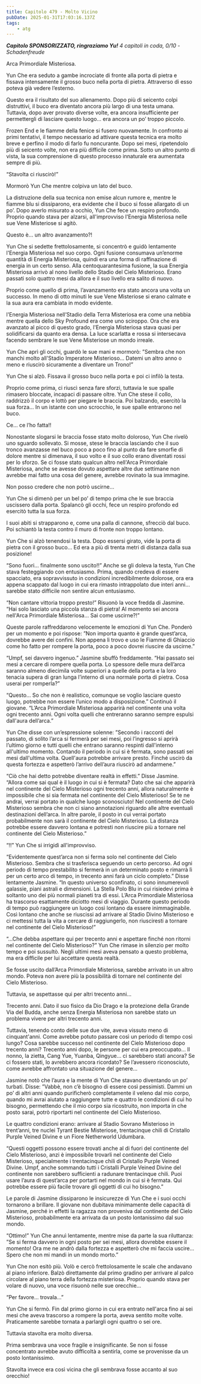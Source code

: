 ```yaml
---
title: Capitolo 479 - Molto Vicino
pubDate: 2025-01-31T17:03:16.137Z
tags:
    - atg
---
```



<em><strong>Capitolo SPONSORIZZATO, ringraziamo Yu!</strong>
4 capitoli in coda, 0/10
-Schadenfreude</em>


Arca Primordiale Misteriosa.


Yun Che era seduto a gambe incrociate di fronte alla porta di pietra e fissava intensamente il grosso buco nella porta di pietra. Attraverso di esso poteva già vedere l’esterno.


Questo era il risultato del suo allenamento. Dopo più di seicento colpi distruttivi, il buco era diventato ancora più largo di una testa umana. Tuttavia, dopo aver provato diverse volte, era ancora insufficiente per permettergli di lasciare questo luogo… era ancora un po’ troppo piccolo.


Frozen End e le fiamme della fenice si fusero nuovamente. In confronto ai primi tentativi, il tempo necessario ad attivare questa tecnica era molto breve e perfino il modo di farlo fu noncurante. Dopo sei mesi, ripetendolo più di seicento volte, non era più difficile come prima. Sotto un altro punto di vista, la sua comprensione di questo processo innaturale era aumentata sempre di più.


“Stavolta ci riuscirò!”


Mormorò Yun Che mentre colpiva un lato del buco.


La distruzione della sua tecnica non emise alcun rumore e, mentre le fiamme blu si dissiparono, era evidente che il buco si fosse allargato di un po’. Dopo averlo misurato a occhio, Yun Che fece un respiro profondo.
Proprio quando stava per alzarsi, all'improvviso l'Energia Misteriosa nelle sue Vene Misteriose si agitò.


Questo è… un altro avanzamento?!


Yun Che si sedette frettolosamente, si concentrò e guidò lentamente l'Energia Misteriosa nel suo corpo. Ogni fusione consumava un’enorme quantità di Energia Misteriosa, quindi era una forma di raffinazione di energia in un certo senso. Alla centoquarantesima fusione, la sua Energia Misteriosa arrivò al nono livello dello Stadio del Cielo Misterioso. Erano passati solo quattro mesi da allora e il suo livello era salito di nuovo.


Proprio come quello di prima, l’avanzamento era stato ancora una volta un successo. In meno di otto minuti le sue Vene Misteriose si erano calmate e la sua aura era cambiata in modo evidente.


l'Energia Misteriosa nell’Stadio della Terra Misteriosa era come una nebbia mentre quella dello Sky Profound era come uno sciroppo. Ora che era avanzato al picco di questo grado, l'Energia Misteriosa stava quasi per solidificarsi da quanto era densa. La luce scarlatta e rossa si intersecava facendo sembrare le sue Vene Misteriose un mondo irreale.


Yun Che aprì gli occhi, guardò le sue mani e mormorò: ”Sembra che non manchi molto all'Stadio Imperatore Misterioso… Datemi un altro anno o meno e riuscirò sicuramente a diventare un Trono!”


Yun Che si alzò. Fissava il grosso buco nella porta e poi ci infilò la testa.


Proprio come prima, ci riuscì senza fare sforzi, tuttavia le sue spalle rimasero bloccate, incapaci di passare oltre. Yun Che stese il collo, raddrizzò il corpo e lottò per piegare le braccia. Poi balzando, esercitò la sua forza… In un istante con uno scrocchio, le sue spalle entrarono nel buco.


Ce… ce l’ho fatta!!


Nonostante slogarsi le braccia fosse stato molto doloroso, Yun Che rivelò uno sguardo sollevato. Si mosse, stese le braccia lasciando che il suo tronco avanzasse nel buco poco a poco fino al punto da fare smorfie di dolore mentre si dimenava, il suo volto e il suo collo erano diventati rossi per lo sforzo. Se ci fosse stato qualcun altro nell'Arca Primordiale Misteriosa, anche se avesse dovuto aspettare altre due settimane non avrebbe mai fatto una cosa del genere, avrebbe rovinato la sua immagine.


Non posso credere che non potrò uscirne…


Yun Che si dimenò per un bel po’ di tempo prima che le sue braccia uscissero dalla porta. Spalancò gli occhi, fece un respiro profondo ed esercitò tutta la sua forza.


I suoi abiti si strapparono e, come una palla di cannone, sfrecciò dal buco. Poi schiantò la testa contro il muro di fronte non troppo lontano.


Yun Che si alzò tenendosi la testa. Dopo essersi girato, vide la porta di pietra con il grosso buco… Ed era a più di trenta metri di distanza dalla sua posizione!


“Sono fuori… finalmente sono uscito!!” Anche se gli doleva la testa, Yun Che stava festeggiando con entusiasmo. Prima, quando credeva di essere spacciato, era sopravvissuto in condizioni incredibilmente dolorose, ora era appena scappato dal luogo in cui era rimasto intrappolato due interi anni… sarebbe stato difficile non sentire alcun entusiasmo.


“Non cantare vittoria troppo presto!” Risuonò la voce fredda di Jasmine. “Hai solo lasciato una piccola stanza di pietra! Al momento sei ancora nell'Arca Primordiale Misteriosa… Sai come uscirne?!”


Queste parole raffreddarono velocemente le emozioni di Yun Che. Ponderò per un momento e poi rispose: ”Non importa quanto è grande quest’arca, dovrebbe avere dei confini. Non appena li trovo e uso le Fiamme di Ghiaccio come ho fatto per rompere la porta, poco a poco dovrei riuscire da uscirne.”


“Umpf, sei davvero ingenuo.” Jasmine sbuffò freddamente. “Hai passato sei mesi a cercare di rompere quella porta. Lo spessore delle mura dell’arca saranno almeno diecimila volte superiori a quelle della porta e la loro tenacia supera di gran lunga l’interno di una normale porta di pietra. Cosa userai per romperla?”


“Questo… So che non è realistico, comunque se voglio lasciare questo luogo, potrebbe non essere l’unico modo a disposizione.” Continuò il giovane. “L’Arca Primordiale Misteriosa apparirà nel continente una volta ogni trecento anni. Ogni volta quelli che entreranno saranno sempre espulsi dall'aura dell’arca.”


Yun Che disse con un’espressione solenne: ”Secondo i racconti del passato, di solito l’arca si fermerà per sei mesi, poi l’ingresso si aprirà l’ultimo giorno e tutti quelli che entrano saranno respinti dall'interno all'ultimo momento. Contando il periodo in cui si è fermata, sono passati sei mesi dall'ultima volta. Quell'aura potrebbe arrivare presto. Finché uscirò da questa fortezza e aspetterò l’arrivo dell’aura riuscirò ad andarmene.”


“Ciò che hai detto potrebbe diventare realtà in effetti.” Disse Jasmine. “Allora come sai qual è il luogo in cui si è fermata? Dato che sai che apparirà nel continente del Cielo Misterioso ogni trecento anni, allora naturalmente è impossibile che si sia fermata nel continente del Cielo Misterioso! Se te ne andrai, verrai portato in qualche luogo sconosciuto! Nel continente del Cielo Misterioso sembra che non ci siano annotazioni riguardo alle altre eventuali destinazioni dell’arca. In altre parole, il posto in cui verrai portato probabilmente non sarà il continente del Cielo Misterioso. La distanza potrebbe essere davvero lontana e potresti non riuscire più a tornare nel continente del Cielo Misterioso.”


“!!” Yun Che si irrigidì all'improvviso.


“Evidentemente quest’arca non si ferma solo nel continente del Cielo Misterioso. Sembra che si trasferisca seguendo un certo percorso. Ad ogni periodo di tempo prestabilito si fermerà in un determinato posto e rimarrà lì per un certo arco di tempo, in trecento anni farà un ciclo completo.” Disse lentamente Jasmine. “In questo universo sconfinato, ci sono innumerevoli galassie, piani astrali e dimensioni. La Stella Polo Blu in cui risiedevi prima è soltanto uno dei più normali pianeti tra di essi. L’Arca Primordiale Misteriosa ha trascorso esattamente diciotto mesi di viaggio. Durante questo periodo di tempo può raggiungere un luogo così lontano da essere inimmaginabile. Così lontano che anche se riuscissi ad arrivare al Stadio Divino Misterioso e ci mettessi tutta la vita a cercare di raggiungerlo, non riusciresti a tornare nel continente del Cielo Misterioso!”


“...Che debba aspettare qui per trecento anni e aspettare finché non ritorni nel continente del Cielo Misterioso?” Yun Che rimase in silenzio per molto tempo e poi sussultò. Negli ultimi mesi aveva pensato a questo problema, ma era difficile per lui accettare questa realtà.


Se fosse uscito dall’Arca Primordiale Misteriosa, sarebbe arrivato in un altro mondo. Poteva non avere più la possibilità di tornare nel continente del Cielo Misterioso.


Tuttavia, se aspettasse qui per altri trecento anni…


Trecento anni. Dato il suo fisico da Dio Drago e la protezione della Grande Via del Budda, anche senza Energia Misteriosa non sarebbe stato un problema vivere per altri trecento anni.


Tuttavia, tenendo conto delle sue due vite, aveva vissuto meno di cinquant'anni. Come avrebbe potuto passare così un periodo di tempo così lungo? Cosa sarebbe successo nel continente del Cielo Misterioso dopo trecento anni? Trecento anni dopo, le persone per cui era preoccupato… Il nonno, la zietta, Cang Yue, Yuanba, Qingyue… ci sarebbero stati ancora?
Se ci fossero stati, lo avrebbero ancora ricordato? Se l’avessero riconosciuto, come avrebbe affrontato una situazione del genere…


Jasmine notò che l’aura e la mente di Yun Che stavano diventando un po’ turbati. Disse: ”Vabbè, non c’è bisogno di essere così pessimisti. Dammi un po’ di altri anni quando purificherò completamente il veleno dal mio corpo, quando mi avrai aiutato a raggiungere tutte e quattro le condizioni di cui ho bisogno, permettendo che il mio corpo sia ricostruito, non importa in che posto sarai, potrò riportarti nel continente del Cielo Misterioso.


Le quattro condizioni erano: arrivare al Stadio Sovrano Misterioso in trent’anni, tre nuclei Tyrant Bestie Misteriose, trentacinque chili di Cristallo Purple Veined Divine e un Fiore Netherworld Udumbara.


“Questi oggetti possono essere trovati anche al di fuori del continente del Cielo Misterioso, anzi è impossibile trovarli nel continente del Cielo Misterioso, specialmente i trentacinque chili di Cristallo Purple Veined Divine. Umpf, anche sommando tutti i Cristalli Purple Veined Divine del continente non sarebbero sufficienti a radunare trentacinque chili. Puoi usare l’aura di quest’arca per portarti nel mondo in cui si è fermata. Qui potrebbe essere più facile trovare gli oggetti di cui ho bisogno.”


Le parole di Jasmine dissiparono le insicurezze di Yun Che e i suoi occhi tornarono a brillare. Il giovane non dubitava minimamente delle capacità di Jasmine, perché in effetti la ragazza non proveniva dal continente del Cielo Misterioso, probabilmente era arrivata da un posto lontanissimo dal suo mondo.


“Ottimo!” Yun Che annuì lentamente, mentre mise da parte la sua riluttanza: ”Se si ferma davvero in ogni posto per sei mesi, allora dovrebbe essere il momento! Ora me ne andrò dalla fortezza e aspetterò che mi faccia uscire… Spero che non mi mandi in un mondo morto.”


Yun Che non esitò più. Volò e cercò frettolosamente le scale che andavano al piano inferiore. Balzò direttamente dal primo gradino per arrivare al palco circolare al piano terra della fortezza misteriosa. Proprio quando stava per volare di nuovo, una voce risuonò nelle sue orecchie…


“Per favore… trovala…”


Yun Che si fermò. Fin dal primo giorno in cui era entrato nell'arca fino ai sei mesi che aveva trascorso a rompere la porta, aveva sentito molte volte. Praticamente sarebbe tornata a parlargli ogni quattro o sei ore.


Tuttavia stavolta era molto diversa.


Prima sembrava una voce fragile e insignificante. Se non si fosse concentrato avrebbe avuto difficoltà a sentirla, come se provenisse da un posto lontanissimo.


Stavolta invece era così vicina che gli sembrava fosse accanto al suo orecchio!
                                


                                



